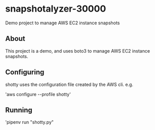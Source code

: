# snapshotalyzer-30000

Demo project to manage AWS EC2 instance snapshots

## About

This project is a demo, and uses boto3 to manage
AWS EC2 instance snapshots.

## Configuring

shotty uses the configuration file created by the
AWS cli. e.g.

'aws configure --profile shotty'

## Running

'pipenv run "shotty.py"
